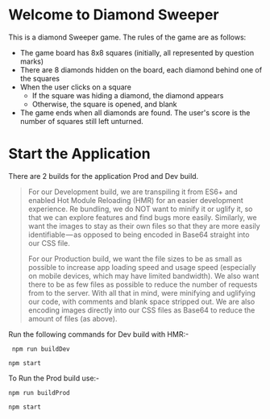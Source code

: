 # Welcome to Diamond Sweeper
 This is a diamond Sweeper game. The rules of the game are as follows:

-   The game board has 8x8 squares (initially, all represented by question marks)
-   There are 8 diamonds hidden on the board, each diamond behind one of the squares
-   When the user clicks on a square
    -   If the square was hiding a diamond, the diamond appears
    -   Otherwise, the square is opened, and blank
-   The game ends when all diamonds are found. The user's score is the number of squares still left unturned.



# Start the Application
There are 2 builds for the application Prod and Dev build.
>For our Development build, we are transpiling it from ES6+ and enabled Hot Module Reloading (HMR) for an easier development experience. Re bundling, we do NOT want to minify it or uglify it, so that we can explore features and find bugs more easily. Similarly, we want the images to stay as their own files so that they are more easily identifiable — as opposed to being encoded in Base64 straight into our CSS file.
>
>For our Production build, we want the file sizes to be as small as possible to increase app loading speed and usage speed (especially on mobile devices, which may have limited bandwidth). We also want there to be as few files as possible to reduce the number of requests from to the server. With all that in mind, were minifying and uglifying our code, with comments and blank space stripped out. We are also encoding images directly into our CSS files as Base64 to reduce the amount of files (as above).
>
Run the following commands for Dev build with HMR:-

` npm run buildDev`

`npm start`

To Run the Prod build use:-

`npm run buildProd`

`npm start`